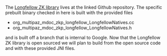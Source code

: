 The [Longfellow ZK library](https://github.com/google/longfellow-zk) lives at the linked
Github repository. The specific prebuilt binary checked in here is built with the provided files
- org_multipaz_mdoc_zkp_longfellow_LongfellowNatives.cc
- org_multipaz_mdoc_zkp_longfellow_LongfellowNatives.h

and is built off a branch that is internal to Google. Now that the Longfellow ZK library is open
sourced we will plan to build from the open source code and with these provided JNI files.
